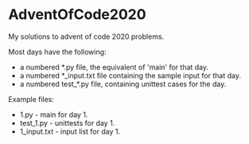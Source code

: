 # AdventOfCode2020
My solutions to advent of code 2020 problems.

Most days have the following:
* a numbered *.py file, the equivalent of 'main' for that day.
* a numbered *_input.txt file containing the sample input for that day.
* a numbered test_*.py file, containing unittest cases for the day.

Example files:
* 1.py - main for day 1.
* test_1.py - unittests for day 1.
* 1_input.txt - input list for day 1.
